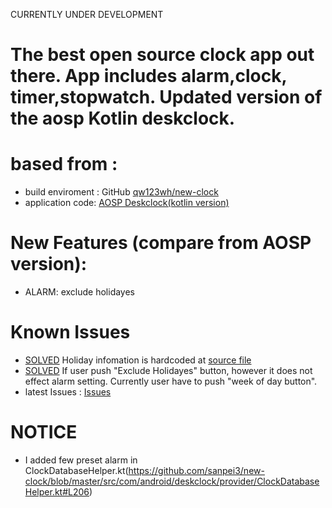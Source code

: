 CURRENTLY UNDER DEVELOPMENT

# The best open source clock app out there. App includes alarm,clock, timer,stopwatch. Updated version of the aosp Kotlin deskclock.

# based from :
* build enviroment : GitHub [qw123wh/new-clock](https://github.com/qw123wh/new-clock)
* application code: [AOSP Deskclock(kotlin version)](https://android.googlesource.com/platform/packages/apps/DeskClock/+/6643ed0ca25dae0c1769151f2a43480bb29cbbcd/src/com/android/deskclock/)

# New Features (compare from AOSP version):
* ALARM: exclude holidayes

# Known Issues
* [SOLVED](https://github.com/sanpei3/new-clock/commit/fd567135c39d9e420fa7699be1eb6286a521e6ce) Holiday infomation is hardcoded at [source file](https://github.com/sanpei3/new-clock/blob/master/src/com/android/deskclock/data/Holidays.kt)
* [SOLVED](https://github.com/sanpei3/new-clock/commit/c0b40f2bea72226412305dcb5c8238490814f607#diff-cd42fd1660bc47709114e606adf51ec7b81c925830c1cebd89729f73e5bfbaaa) If user push "Exclude Holidayes" button, however it does not effect alarm setting. Currently user have to push "week of day button".
* latest Issues : [Issues](https://github.com/sanpei3/new-clock/issues)
# NOTICE
* I added few preset alarm in ClockDatabaseHelper.kt(https://github.com/sanpei3/new-clock/blob/master/src/com/android/deskclock/provider/ClockDatabaseHelper.kt#L206)
